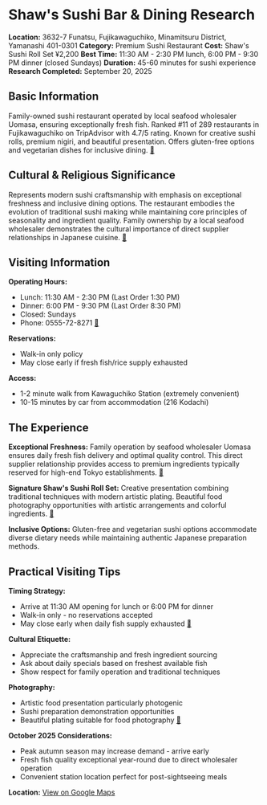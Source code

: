 # Shaw's Sushi Bar & Dining Research

**Location:** 3632-7 Funatsu, Fujikawaguchiko, Minamitsuru District, Yamanashi 401-0301
**Category:** Premium Sushi Restaurant
**Cost:** Shaw's Sushi Roll Set ¥2,200
**Best Time:** 11:30 AM - 2:30 PM lunch, 6:00 PM - 9:30 PM dinner (closed Sundays)
**Duration:** 45-60 minutes for sushi experience
**Research Completed:** September 20, 2025

## Basic Information

Family-owned sushi restaurant operated by local seafood wholesaler Uomasa, ensuring exceptionally fresh fish. Ranked #11 of 289 restaurants in Fujikawaguchiko on TripAdvisor with 4.7/5 rating. Known for creative sushi rolls, premium nigiri, and beautiful presentation. Offers gluten-free options and vegetarian dishes for inclusive dining. [🔗](https://www.tripadvisor.com/Restaurant_Review-g1165976-d17158025-Reviews-Shaw_s_Sushi_Bar_Dining-Fujikawaguchiko_machi_Minamitsuru_gun_Yamanashi_Prefect.html)

## Cultural & Religious Significance

Represents modern sushi craftsmanship with emphasis on exceptional freshness and inclusive dining options. The restaurant embodies the evolution of traditional sushi making while maintaining core principles of seasonality and ingredient quality. Family ownership by a local seafood wholesaler demonstrates the cultural importance of direct supplier relationships in Japanese cuisine. [🔗](https://www.byfood.com/restaurant/shaws-sushi-bar-and-dining-1596)

## Visiting Information

**Operating Hours:**
- Lunch: 11:30 AM - 2:30 PM (Last Order 1:30 PM)
- Dinner: 6:00 PM - 9:30 PM (Last Order 8:30 PM)
- Closed: Sundays
- Phone: 0555-72-8271 [🔗](https://www.byfood.com/restaurant/shaws-sushi-bar-and-dining-1596)

**Reservations:**
- Walk-in only policy
- May close early if fresh fish/rice supply exhausted

**Access:**
- 1-2 minute walk from Kawaguchiko Station (extremely convenient)
- 10-15 minutes by car from accommodation (216 Kodachi)

## The Experience

**Exceptional Freshness:** Family operation by seafood wholesaler Uomasa ensures daily fresh fish delivery and optimal quality control. This direct supplier relationship provides access to premium ingredients typically reserved for high-end Tokyo establishments. [🔗](https://www.byfood.com/restaurant/shaws-sushi-bar-and-dining-1596)

**Signature Shaw's Sushi Roll Set:** Creative presentation combining traditional techniques with modern artistic plating. Beautiful food photography opportunities with artistic arrangements and colorful ingredients. [🔗](https://www.tripadvisor.com/Restaurant_Review-g1165976-d17158025-Reviews-Shaw_s_Sushi_Bar_Dining-Fujikawaguchiko_machi_Minamitsuru_gun_Yamanashi_Prefect.html)

**Inclusive Options:** Gluten-free and vegetarian sushi options accommodate diverse dietary needs while maintaining authentic Japanese preparation methods.

## Practical Visiting Tips

**Timing Strategy:**
- Arrive at 11:30 AM opening for lunch or 6:00 PM for dinner
- Walk-in only - no reservations accepted
- May close early when daily fish supply exhausted [🔗](https://www.byfood.com/restaurant/shaws-sushi-bar-and-dining-1596)

**Cultural Etiquette:**
- Appreciate the craftsmanship and fresh ingredient sourcing
- Ask about daily specials based on freshest available fish
- Show respect for family operation and traditional techniques

**Photography:**
- Artistic food presentation particularly photogenic
- Sushi preparation demonstration opportunities
- Beautiful plating suitable for food photography [🔗](https://www.tripadvisor.com/Restaurant_Review-g1165976-d17158025-Reviews-Shaw_s_Sushi_Bar_Dining-Fujikawaguchiko_machi_Minamitsuru_gun_Yamanashi_Prefect.html)

**October 2025 Considerations:**
- Peak autumn season may increase demand - arrive early
- Fresh fish quality exceptional year-round due to direct wholesaler operation
- Convenient station location perfect for post-sightseeing meals

**Location:** [View on Google Maps](https://maps.google.com/maps?q=3632-7+Funatsu,+Fujikawaguchiko,+Yamanashi+401-0301)
